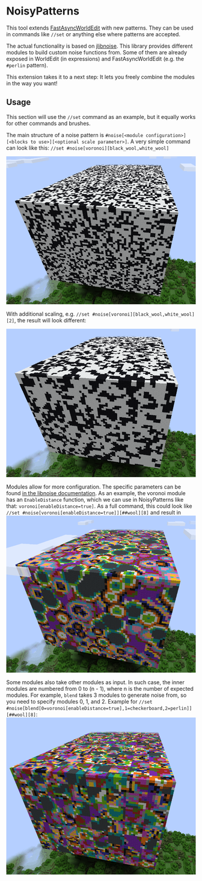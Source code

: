 # NoisyPatterns

This tool extends [FastAsyncWorldEdit](https://modrinth.com/plugin/fastasyncworldedit) with new patterns.
They can be used in commands like `//set` or anything else where patterns are accepted.

The actual functionality is based on [jlibnoise](https://github.com/EngineHub/jlibnoise).
This library provides different modules to build custom noise functions from.
Some of them are already exposed in WorldEdit (in expressions) and FastAsyncWorldEdit (e.g. the `#perlin` pattern).

This extension takes it to a next step: It lets you freely combine the modules in the way you want!

## Usage

This section will use the `//set` command as an example, but it equally works for other commands and brushes.

The main structure of a noise pattern is `#noise[<module configuration>][<blocks to use>][<optional scale parameter>]`.
A very simple command can look like this: `//set #noise[voronoi][black_wool,white_wool]`

![voronoi noise with white and black wool, unscaled](assets/voronoi_wool_unscaled.png)

With additional scaling, e.g. `//set #noise[voronoi][black_wool,white_wool][2]`, the result will look different:

![voronoi noise with white and black wool, scaled](assets/voronoi_wool_scaled.png)

Modules allow for more configuration. 
The specific parameters can be found [in the libnoise documentation](https://libnoise.sourceforge.net/docs/classnoise_1_1module_1_1Module.html).
As an example, the voronoi module has an `EnableDistance` function,
which we can use in NoisyPatterns like that: `voronoi[enableDistance=true]`.
As a full command, this could look like `//set #noise[voronoi[enableDistance=true]][##wool][8]` and result in
![colorful voronoi noise with `enableDistance=true`](assets/voronoi_enableDistance.png)

Some modules also take other modules as input. In such case, the inner modules are numbered from 0 to (n - 1),
where n is the number of expected modules. 
For example, `blend` takes 3 modules to generate noise from, so you need to specify modules 0, 1, and 2.
Example for `//set #noise[blend[0=voronoi[enableDistance=true],1=checkerboard,2=perlin]][##wool][8]`:
![blending](assets/blend.png)